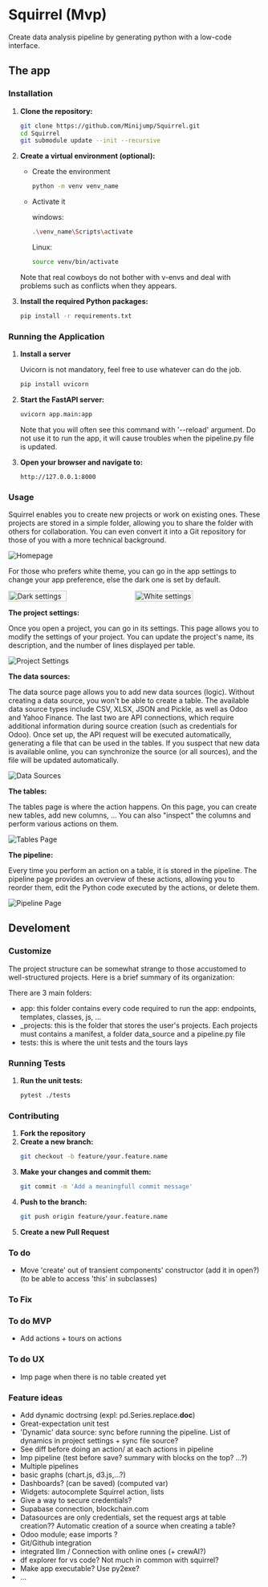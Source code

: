 # Squirrel (Mvp)
      
Create data analysis pipeline by generating python with a low-code interface. 
## The app
### Installation

1. **Clone the repository:**
    ```sh
    git clone https://github.com/Minijump/Squirrel.git
    cd Squirrel
    git submodule update --init --recursive
    ```

2. **Create a virtual environment (optional):**
    * Create the environment
        ```sh
        python -m venv venv_name
        ```
    * Activate it

        windows:
        ```sh
        .\venv_name\Scripts\activate
        ```

        Linux:
        ```sh
        source venv/bin/activate
        ```
    Note that real cowboys do not bother with v-envs and deal with problems such as conflicts when they appears. 

3. **Install the required Python packages:**
    ```sh
    pip install -r requirements.txt
    ```

### Running the Application

1. **Install a server**

    Uvicorn is not mandatory, feel free to use whatever can do the job.

    ```sh
    pip install uvicorn
    ```

2. **Start the FastAPI server:**
    ```sh
    uvicorn app.main:app
    ```
    Note that you will often see this command with '--reload' argument. Do not use it to run the app, it will cause troubles when the pipeline.py file is updated.

3. **Open your browser and navigate to:**
    ```
    http://127.0.0.1:8000
    ```

### Usage

Squirrel enables you to create new projects or work on existing ones. These projects are stored in a simple folder, allowing you to share the folder with others for collaboration. You can even convert it into a Git repository for those of you with a more technical background.

![Homepage](app/utils/templates/static/img/homepage.png)

For those who prefers white theme, you can go in the app settings to change your app preference, else the dark one is set by default.

<div style="display: flex; gap: 10px;">
  <img src="app/utils/templates/static/img/dark_settings.png" alt="Dark settings" style="width: 48%;">
  <img src="app/utils/templates/static/img/white_settings.png" alt="White settings" style="width: 48%;">
</div>

__The project settings:__

Once you open a project, you can go in its settings. This page allows you to modify the settings of your project. You can update the project's name, its description, and the number of lines displayed per table.

![Project Settings](app/utils/templates/static/img/projects_settings.png)

__The data sources:__

The data source page allows you to add new data sources (logic). Without creating a data source, you won't be able to create a table. The available data source types include CSV, XLSX, JSON and Pickle, as well as Odoo and Yahoo Finance. The last two are API connections, which require additional information during source creation (such as credentials for Odoo). Once set up, the API request will be executed automatically, generating a file that can be used in the tables. If you suspect that new data is available online, you can synchronize the source (or all sources), and the file will be updated automatically.

![Data Sources](app/utils/templates/static/img/data_sources_grid.png)

__The tables:__

The tables page is where the action happens. On this page, you can create new tables, add new columns, ... You can also "inspect" the columns and perform various actions on them.

![Tables Page](app/utils/templates/static/img/tables.png)

__The pipeline:__

Every time you perform an action on a table, it is stored in the pipeline. The pipeline page provides an overview of these actions, allowing you to reorder them, edit the Python code executed by the actions, or delete them.

![Pipeline Page](app/utils/templates/static/img/pipeline.png)

## Develoment
### Customize

The project structure can be somewhat strange to those accustomed to well-structured projects. Here is a brief summary of its organization:

There are 3 main folders:

* app: this folder contains every code required to run the app: endpoints, templates, classes, js, ...
* _projects: this is the folder that stores the user's projects. Each projects must contains a manifest, a folder data_source and a pipeline.py file
* tests: this is where the unit tests and the tours lays

### Running Tests

1. **Run the unit tests:**
    ```sh
    pytest ./tests
    ```
### Contributing

1. **Fork the repository**
2. **Create a new branch:**
    ```sh
    git checkout -b feature/your.feature.name
    ```
3. **Make your changes and commit them:**
    ```sh
    git commit -m 'Add a meaningfull commit message'
    ```
4. **Push to the branch:**
    ```sh
    git push origin feature/your.feature.name
    ```
5. **Create a new Pull Request**

### To do
* Move 'create' out of transient components' constructor (add it in open?) (to be able to access 'this' in subclasses)

### To Fix

### To do MVP
* Add actions + tours on actions

### To do UX
* Imp page when there is no table created yet

### Feature ideas
* Add dynamic doctrsing (expl: pd.Series.replace.__doc__)
* Great-expectation unit test
* 'Dynamic' data source: sync before running the pipeline. List of dynamics in project settings + sync file source?
* See diff before doing an action/ at each actions in pipeline
* Imp pipeline (test before save? summary with blocks on the top? ...?)
* Multiple pipelines
* basic graphs (chart.js, d3.js,...?)
* Dashboards? (can be saved) (computed var)
* Widgets: autocomplete Squirrel action, lists
* Give a way to secure credentials?
* Supabase connection, blockchain.com
* Datasources are only credentials, set the request args at table creation?? Automatic creation of a source when creating a table?
* Odoo module; ease imports ?
* Git/Github integration
* integrated llm / Connection with online ones (+ crewAI?)
* df explorer for vs code? Not much in common with squirrel?
* Make app executable? Use py2exe?
* ...
